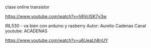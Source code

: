 clase online transistor


https://www.youtube.com/watch?v=h8VcISK7y3w

IRL530 - va bien con arduino y rasberry
Autor: Aurelio Cadenas
Canal youtube: ACADENAS


https://www.youtube.com/watch?v=u6UeaLh8nUY
